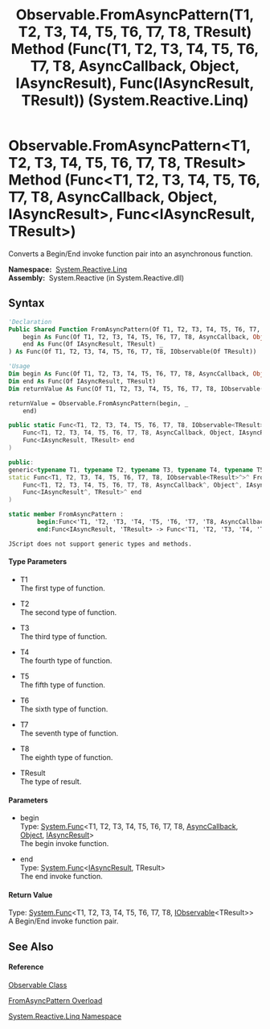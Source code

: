﻿---
title: Observable.FromAsyncPattern(T1, T2, T3, T4, T5, T6, T7, T8, TResult) Method (Func(T1, T2, T3, T4, T5, T6, T7, T8, AsyncCallback, Object, IAsyncResult), Func(IAsyncResult, TResult)) (System.Reactive.Linq)
TOCTitle: FromAsyncPattern(T1, T2, T3, T4, T5, T6, T7, T8, TResult) Method (Func(T1, T2, T3, T4, T5, T6, T7, T8, AsyncCallback, Object, IAsyncResult), Func(IAsyncResult, TResult))
ms:assetid: M:System.Reactive.Linq.Observable.FromAsyncPattern``9(System.Func{``0,``1,``2,``3,``4,``5,``6,``7,System.AsyncCallback,System.Object,System.IAsyncResult},System.Func{System.IAsyncResult,``8})
ms:mtpsurl: https://msdn.microsoft.com/en-us/library/Hh229473(v=VS.103)
ms:contentKeyID: 36068889
ms.date: 06/28/2011
mtps_version: v=VS.103
dev_langs:
- vb
- csharp
- c++
- fsharp
- jscript
---

# Observable.FromAsyncPattern\<T1, T2, T3, T4, T5, T6, T7, T8, TResult\> Method (Func\<T1, T2, T3, T4, T5, T6, T7, T8, AsyncCallback, Object, IAsyncResult\>, Func\<IAsyncResult, TResult\>)

Converts a Begin/End invoke function pair into an asynchronous function.

**Namespace:**  [System.Reactive.Linq](hh211929\(v=vs.103\).md)  
**Assembly:**  System.Reactive (in System.Reactive.dll)

## Syntax

``` vb
'Declaration
Public Shared Function FromAsyncPattern(Of T1, T2, T3, T4, T5, T6, T7, T8, TResult) ( _
    begin As Func(Of T1, T2, T3, T4, T5, T6, T7, T8, AsyncCallback, Object, IAsyncResult), _
    end As Func(Of IAsyncResult, TResult) _
) As Func(Of T1, T2, T3, T4, T5, T6, T7, T8, IObservable(Of TResult))
```

``` vb
'Usage
Dim begin As Func(Of T1, T2, T3, T4, T5, T6, T7, T8, AsyncCallback, Object, IAsyncResult)
Dim end As Func(Of IAsyncResult, TResult)
Dim returnValue As Func(Of T1, T2, T3, T4, T5, T6, T7, T8, IObservable(Of TResult))

returnValue = Observable.FromAsyncPattern(begin, _
    end)
```

``` csharp
public static Func<T1, T2, T3, T4, T5, T6, T7, T8, IObservable<TResult>> FromAsyncPattern<T1, T2, T3, T4, T5, T6, T7, T8, TResult>(
    Func<T1, T2, T3, T4, T5, T6, T7, T8, AsyncCallback, Object, IAsyncResult> begin,
    Func<IAsyncResult, TResult> end
)
```

``` c++
public:
generic<typename T1, typename T2, typename T3, typename T4, typename T5, typename T6, typename T7, typename T8, typename TResult>
static Func<T1, T2, T3, T4, T5, T6, T7, T8, IObservable<TResult>^>^ FromAsyncPattern(
    Func<T1, T2, T3, T4, T5, T6, T7, T8, AsyncCallback^, Object^, IAsyncResult^>^ begin, 
    Func<IAsyncResult^, TResult>^ end
)
```

``` fsharp
static member FromAsyncPattern : 
        begin:Func<'T1, 'T2, 'T3, 'T4, 'T5, 'T6, 'T7, 'T8, AsyncCallback, Object, IAsyncResult> * 
        end:Func<IAsyncResult, 'TResult> -> Func<'T1, 'T2, 'T3, 'T4, 'T5, 'T6, 'T7, 'T8, IObservable<'TResult>> 
```

``` jscript
JScript does not support generic types and methods.
```

#### Type Parameters

  - T1  
    The first type of function.

<!-- end list -->

  - T2  
    The second type of function.

<!-- end list -->

  - T3  
    The third type of function.

<!-- end list -->

  - T4  
    The fourth type of function.

<!-- end list -->

  - T5  
    The fifth type of function.

<!-- end list -->

  - T6  
    The sixth type of function.

<!-- end list -->

  - T7  
    The seventh type of function.

<!-- end list -->

  - T8  
    The eighth type of function.

<!-- end list -->

  - TResult  
    The type of result.

#### Parameters

  - begin  
    Type: [System.Func](https://msdn.microsoft.com/en-us/library/Dd383294)\<T1, T2, T3, T4, T5, T6, T7, T8, [AsyncCallback](https://msdn.microsoft.com/en-us/library/ckbe7yh5), [Object](https://msdn.microsoft.com/en-us/library/e5kfa45b), [IAsyncResult](https://msdn.microsoft.com/en-us/library/ft8a6455)\>  
    The begin invoke function.  

<!-- end list -->

  - end  
    Type: [System.Func](https://msdn.microsoft.com/en-us/library/Bb549151)\<[IAsyncResult](https://msdn.microsoft.com/en-us/library/ft8a6455), TResult\>  
    The end invoke function.  

#### Return Value

Type: [System.Func](https://msdn.microsoft.com/en-us/library/Dd267613)\<T1, T2, T3, T4, T5, T6, T7, T8, [IObservable](https://msdn.microsoft.com/en-us/library/Dd990377)\<TResult\>\>  
A Begin/End invoke function pair.  

## See Also

#### Reference

[Observable Class](hh244252\(v=vs.103\).md)

[FromAsyncPattern Overload](hh229919\(v=vs.103\).md)

[System.Reactive.Linq Namespace](hh211929\(v=vs.103\).md)


